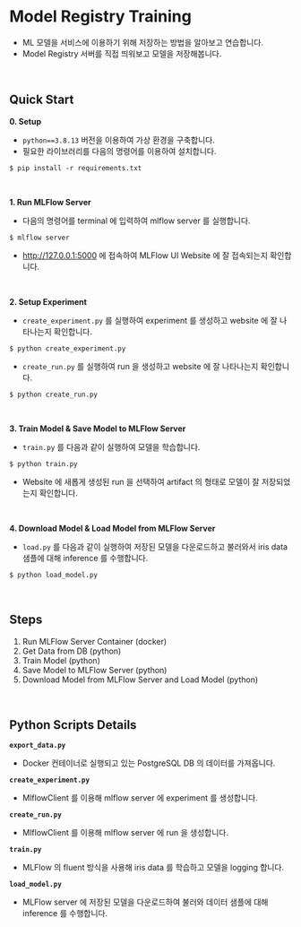 # Model Registry Training
- ML 모델을 서비스에 이용하기 위해 저장하는 방법을 알아보고 연습합니다.
- Model Registry 서버를 직접 띄워보고 모델을 저장해봅니다.
<br>

## Quick Start
**0. Setup**  
- `python==3.8.13` 버전을 이용하여 가상 환경을 구축합니다.
- 필요한 라이브러리를 다음의 명령어를 이용하여 설치합니다.
```console
$ pip install -r requirements.txt
```
<br>

**1. Run MLFlow Server**
- 다음의 명령어를 terminal 에 입력하여 mlflow server 를 실행합니다.
```console
$ mlflow server
```
- http://127.0.0.1:5000 에 접속하여 MLFlow UI Website 에 잘 접속되는지 확인합니다.
<br>

**2. Setup Experiment**
- `create_experiment.py` 를 실행하여 experiment 를 생성하고 website 에 잘 나타나는지 확인합니다.
```console
$ python create_experiment.py
```
- `create_run.py` 를 실행하여 run 을 생성하고 website 에 잘 나타나는지 확인합니다.
```console
$ python create_run.py
```
<br>

**3. Train Model & Save Model to MLFlow Server**
- `train.py` 를 다음과 같이 실행하여 모델을 학습합니다.
```console
$ python train.py
```
- Website 에 새롭게 생성된 run 을 선택하여 artifact 의 형태로 모델이 잘 저장되었는지 확인합니다.
<br>

**4. Download Model & Load Model from MLFlow Server**
- `load.py` 를 다음과 같이 실행하여 저장된 모델을 다운로드하고 불러와서 iris data 샘플에 대해 inference 를 수행합니다.
```console
$ python load_model.py
```
<br>

## Steps
1. Run MLFlow Server Container (docker)
2. Get Data from DB (python)
3. Train Model (python)
4. Save Model to MLFlow Server (python)
5. Download Model from MLFlow Server and Load Model (python)
<br>

## Python Scripts Details
**`export_data.py`**
- Docker 컨테이너로 실행되고 있는 PostgreSQL DB 의 데이터를 가져옵니다.

**`create_experiment.py`**
- MlflowClient 를 이용해 mlflow server 에 experiment 를 생성합니다.

**`create_run.py`**
- MlflowClient 를 이용해 mlflow server 에 run 을 생성합니다.

**`train.py`**
- MLFlow 의 fluent 방식을 사용해 iris data 를 학습하고 모델을 logging 합니다.

**`load_model.py`**
- MLFlow server 에 저장된 모델을 다운로드하여 불러와 데이터 샘플에 대해 inference 를 수행합니다.
